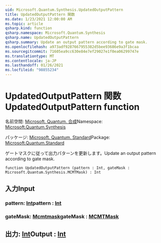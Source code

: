 ```yaml
---
uid: Microsoft.Quantum.Synthesis.UpdatedOutputPattern
title: UpdatedOutputPattern 関数
ms.date: 1/23/2021 12:00:00 AM
ms.topic: article
qsharp.kind: function
qsharp.namespace: Microsoft.Quantum.Synthesis
qsharp.name: UpdatedOutputPattern
qsharp.summary: Update an output pattern according to gate mask.
ms.openlocfilehash: a973adf9287667955382d5bee93686e9a3f1bcaa
ms.sourcegitcommit: 71605ea9cc630e84e7ef29027e1f0ea06299747e
ms.translationtype: MT
ms.contentlocale: ja-JP
ms.lasthandoff: 01/26/2021
ms.locfileid: "98855234"
---
```

# <a name="updatedoutputpattern-function"></a><span data-ttu-id="2c19c-102">UpdatedOutputPattern 関数</span><span class="sxs-lookup"><span data-stu-id="2c19c-102">UpdatedOutputPattern function</span></span>

<span data-ttu-id="2c19c-103">名前空間: [Microsoft. Quantum. 合成](xref:Microsoft.Quantum.Synthesis)</span><span class="sxs-lookup"><span data-stu-id="2c19c-103">Namespace: [Microsoft.Quantum.Synthesis](xref:Microsoft.Quantum.Synthesis)</span></span>

<span data-ttu-id="2c19c-104">パッケージ: [Microsoft. Quantum. Standard](https://nuget.org/packages/Microsoft.Quantum.Standard)</span><span class="sxs-lookup"><span data-stu-id="2c19c-104">Package: [Microsoft.Quantum.Standard](https://nuget.org/packages/Microsoft.Quantum.Standard)</span></span>


<span data-ttu-id="2c19c-105">ゲートマスクに従って出力パターンを更新します。</span><span class="sxs-lookup"><span data-stu-id="2c19c-105">Update an output pattern according to gate mask.</span></span>

```qsharp
function UpdatedOutputPattern (pattern : Int, gateMask : Microsoft.Quantum.Synthesis.MCMTMask) : Int
```


## <a name="input"></a><span data-ttu-id="2c19c-106">入力</span><span class="sxs-lookup"><span data-stu-id="2c19c-106">Input</span></span>

### <a name="pattern--int"></a><span data-ttu-id="2c19c-107">pattern: [Int](xref:microsoft.quantum.lang-ref.int)</span><span class="sxs-lookup"><span data-stu-id="2c19c-107">pattern : [Int](xref:microsoft.quantum.lang-ref.int)</span></span>




### <a name="gatemask--mcmtmask"></a><span data-ttu-id="2c19c-108">gateMask: [Mcmtmask](xref:Microsoft.Quantum.Synthesis.MCMTMask)</span><span class="sxs-lookup"><span data-stu-id="2c19c-108">gateMask : [MCMTMask](xref:Microsoft.Quantum.Synthesis.MCMTMask)</span></span>





## <a name="output--int"></a><span data-ttu-id="2c19c-109">出力: [Int](xref:microsoft.quantum.lang-ref.int)</span><span class="sxs-lookup"><span data-stu-id="2c19c-109">Output : [Int](xref:microsoft.quantum.lang-ref.int)</span></span>

